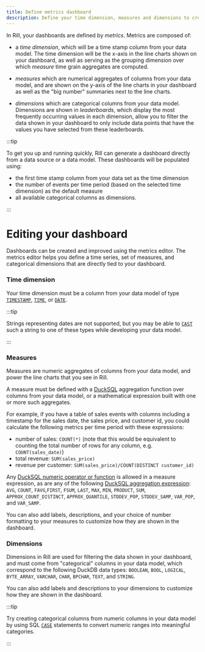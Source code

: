 ```yaml
---
title: Define metrics dashboard
description: Define your time dimension, measures and dimensions to create a dashboard
---
```


In Rill, your dashboards are defined by _metrics_. Metrics are composed of:
* a _time dimension_, which will be a time stamp column from your data model. The time dimension will be the x-axis in the line charts shown on your dashboard, as well as serving as the grouping dimension over which _measure_ time grain aggregates are computed.

* _measures_ which are numerical aggregates of columns from your data model, and are shown on the y-axis of the line charts in your dashboard as well as the "big number" summaries next to the line charts. 

* _dimensions_ which are categorical columns from your data model. Dimensions are shown in _leaderboards_, which display the most frequently occurring values in each dimension, allow you to filter the data shown in your dashboard to only include data points that have the values you have selected from these leaderboards.

:::tip

To get you up and running quickly, Rill can generate a dashboard directly from a data source or a data model. These dashboards will be populated using:
* the first time stamp column from your data set as the time dimension
* the number of events per time period (based on the selected time dimension) as the default measure
* all available categorical columns as dimensions.

:::

# Editing your dashboard

Dashboards can be created and improved using the metrics editor. The metrics editor helps you define a time series, set of measures, and categorical dimensions that are directly tied to your dashboard.

### Time dimension

Your time dimension must be a column from your data model of type [`TIMESTAMP`](https://duckdb.org/docs/sql/data_types/timestamp), [`TIME`](https://duckdb.org/docs/sql/data_types/overview), or [`DATE`](https://duckdb.org/docs/sql/data_types/date).

:::tip

Strings representing dates are not supported, but you may be able to [`CAST`](https://duckdb.org/docs/sql/expressions/cast) such a string to one of these types while developing your data model.

:::

### Measures
Measures are numeric aggregates of columns from your data model, and power the line charts that you see in Rill.

A measure must be defined with a [DuckSQL](./sql-dialect.md) aggregation function over columns from your data model, or a mathematical expression built with one or more such aggregates.

For example, if you have a table of sales events with columns including a timestamp for the sales date, the sales price, and customer id, you could calculate the following metrics per time period with these expressions:
* number of sales: `COUNT(*)` (note that this would be equivalent to counting the total number of rows for any column, e.g. `COUNT(sales_date)`)
* total revenue: `SUM(sales_price)` 
* revenue per customer: `SUM(sales_price)/COUNT(DISTINCT customer_id)`

Any [DuckSQL numeric operator or function](https://duckdb.org/docs/sql/functions/numeric) is allowed in a measure expression, as are any of the following [DuckSQL aggregation expression](https://duckdb.org/docs/sql/aggregates): `AVG`, `COUNT`, `FAVG`,`FIRST`, `FSUM`, `LAST`, `MAX`, `MIN`, `PRODUCT`, `SUM`, `APPROX_COUNT_DISTINCT`, `APPROX_QUANTILE`, `STDDEV_POP`, `STDDEV_SAMP`, `VAR_POP`, and `VAR_SAMP`.

You can also add labels, descriptions, and your choice of number formatting to your measures to customize how they are shown in the dashboard.

### Dimensions


Dimensions in Rill are used for filtering the data shown in your dashboard, and must come from "categorical" columns in your data model, which correspond to the following DuckDB data types: `BOOLEAN`, `BOOL`, `LOGICAL`, `BYTE_ARRAY`, `VARCHAR`, `CHAR`, `BPCHAR`, `TEXT`, and `STRING`.

You can also add labels and descriptions to your dimensions to customize how they are shown in the dashboard.

:::tip

Try creating categorical columns from numeric columns in your data model by using SQL [`CASE`](https://duckdb.org/docs/sql/expressions/case#:~:text=DuckDB%20%2D%20Case%20Statement&text=The%20CASE%20statement%20performs%20a,a%20%3A%20b%20) statements to convert numeric ranges into meaningful categories.

:::

